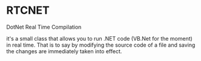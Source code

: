 # RTCNET
DotNet Real Time Compilation

it's a small class that allows you to run .NET code (VB.Net for the moment) in real time.
That is to say by modifying the source code of a file and saving the changes are immediately taken into effect.
